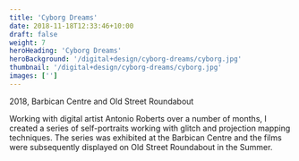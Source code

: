 ```yaml
---
title: 'Cyborg Dreams'
date: 2018-11-18T12:33:46+10:00
draft: false
weight: 7
heroHeading: 'Cyborg Dreams'
heroBackground: '/digital+design/cyborg-dreams/cyborg.jpg'
thumbnail: '/digital+design/cyborg-dreams/cyborg.jpg'
images: ['']
---
```

2018, Barbican Centre and Old Street Roundabout

Working with digital artist Antonio Roberts over a number of months, I created a series of self-portraits working with glitch and projection mapping techniques. The series was exhibited at the Barbican Centre and the films were subsequently displayed on Old Street Roundabout in the Summer.


